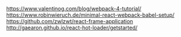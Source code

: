 https://www.valentinog.com/blog/webpack-4-tutorial/
https://www.robinwieruch.de/minimal-react-webpack-babel-setup/
https://github.com/zwlzwt/react-frame-application
http://gaearon.github.io/react-hot-loader/getstarted/
